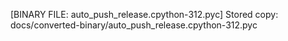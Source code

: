 [BINARY FILE: auto_push_release.cpython-312.pyc]
Stored copy: docs/converted-binary/auto_push_release.cpython-312.pyc
